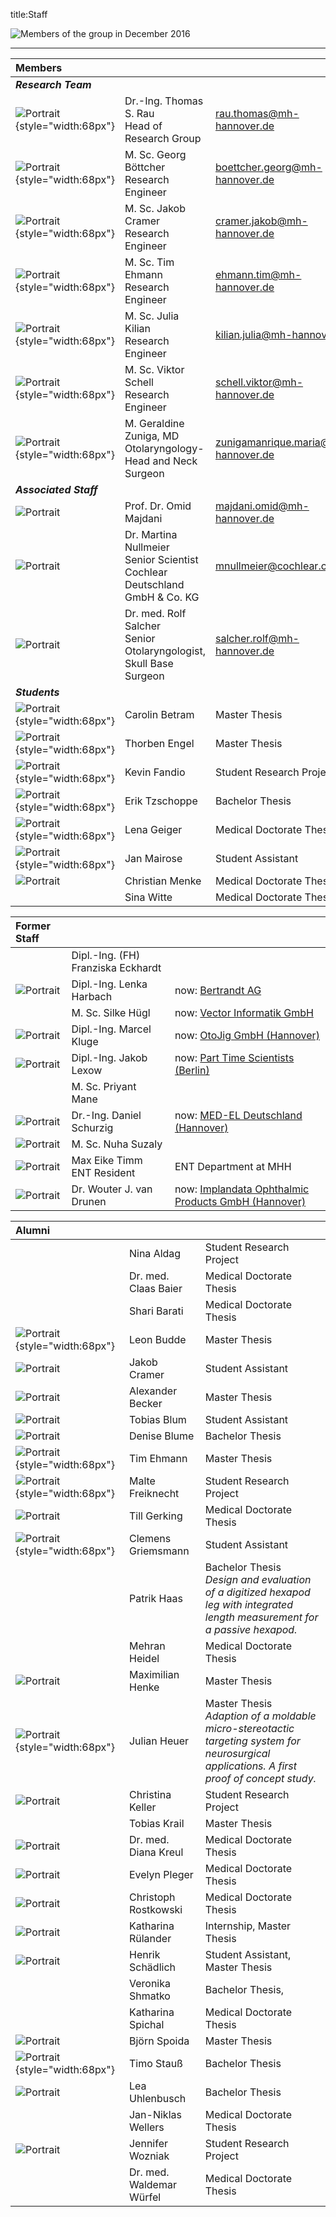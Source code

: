 title:Staff

![Members of the group in December 2016](staff/IMG_3601_Kopie.jpg "Members of the group in December 2016")

- - - 


| Members |||
|:--|:-------------------------------------------------|:--------------------------------------|
| ***Research Team***     |||
|![Portrait](staff/Portrait_ThomasR.jpg){style="width:68px"} | Dr.-Ing. Thomas S. Rau <br> Head of Research Group <br>         | rau.thomas@mh-hannover.de   |
|![Portrait](staff/Portrait_GeorgB.jpg){style="width:68px"}  | M. Sc. Georg Böttcher <br> Research Engineer <br>  | boettcher.georg@mh-hannover.de |
|![Portrait](staff/Portrait_JakobC.jpg){style="width:68px"}    | M. Sc. Jakob Cramer <br> Research Engineer <br> | cramer.jakob@mh-hannover.de |
|![Portrait](staff/Portrait_TimE.jpg){style="width:68px"} 	| M. Sc. Tim Ehmann <br> Research Engineer                 | ehmann.tim@mh-hannover.de |
|![Portrait](staff/Portrait_JuliaK.jpg){style="width:68px"}  | M. Sc. Julia Kilian <br> Research Engineer <br>            | kilian.julia@mh-hannover.de |
|![Portrait](staff/Portrait_ViktorS.jpg){style="width:68px"}   | M. Sc. Viktor Schell <br> Research Engineer <br> | schell.viktor@mh-hannover.de |
|![Portrait](staff/Portrait_GeraldineZ.jpg){style="width:68px"}  | M. Geraldine Zuniga, MD <br>	Otolaryngology-Head and Neck Surgeon 		| zunigamanrique.maria@mh-hannover.de	  |
| ***Associated Staff***  |||	
|![Portrait](staff/Omid.jpg) | Prof. Dr. Omid Majdani           | majdani.omid@mh-hannover.de        |
|![Portrait](staff/empty.jpg)  | Dr. Martina Nullmeier	<br> Senior Scientist <br> Cochlear Deutschland GmbH & Co. KG | mnullmeier@cochlear.com |
|![Portrait](staff/rolf.jpg) | Dr. med. Rolf Salcher  <br> Senior Otolaryngologist, Skull Base Surgeon     		| salcher.rolf@mh-hannover.de|
| ***Students*** |||  
|![Portrait](staff/Portrait_CarolinB.jpg){style="width:68px"} | Carolin Betram              | Master Thesis  |
|![Portrait](staff/Portrait_ThorbenE.jpg){style="width:68px"} | Thorben Engel               | Master Thesis  |
|![Portrait](staff/Portrait_KevinF.jpg){style="width:68px"}   | Kevin Fandio                | Student Research Project |
|![Portrait](staff/Portrait_ErikT.jpg){style="width:68px"}    | Erik Tzschoppe              | Bachelor Thesis |
|![Portrait](staff/lena.jpg){style="width:68px"}              | Lena Geiger								  | Medical Doctorate Thesis  | 
|![Portrait](staff/Portrait_JanM.jpg){style="width:68px"}	    | Jan Mairose								  | Student Assistant	| 
|![Portrait](staff/christianm.png)                            | Christian Menke					  	| Medical Doctorate Thesis |
|                              	                              | Sina Witte 				    			| Medical Doctorate Thesis |



| Former Staff |||
|:--|:------------------|:--------------------------------------|               				
|                               | Dipl.-Ing. (FH) Franziska Eckhardt     |  |
|![Portrait](staff/lenka.png)   | Dipl.-Ing. Lenka Harbach                | now: [Bertrandt AG](https://www.bertrandt.com/) |
|                             	| M. Sc. Silke Hügl                			  | now: [Vector Informatik GmbH](https://www.vector.com/de/de/) 	|
|![Portrait](staff/Marcel.jpg)  | Dipl.-Ing. Marcel Kluge                 | now: [OtoJig GmbH (Hannover)](http://www.otojig.com/)  |
|![Portrait](staff/Jakob.jpg)   | Dipl.-Ing. Jakob Lexow                  | now: [Part Time Scientists (Berlin)](https://ptscientists.com/)         |
|                               | M. Sc. Priyant Mane                    |  |
|![Portrait](staff/daniel.png)  | Dr.-Ing. Daniel Schurzig                | now: [MED-EL Deutschland (Hannover)](www.medel.com) |
|![Portrait](staff/nuha.jpg) 	  | M. Sc. Nuha Suzaly			   			        |     	|
|![Portrait](staff/maxt.png)    | Max Eike Timm  <br> ENT Resident        | ENT Department at MHH |
|![Portrait](staff/Wouter.jpg)  | Dr. Wouter J. van Drunen                | now: [Implandata Ophthalmic Products GmbH (Hannover)](http://www.implandata.com) |

| Alumni |||
|:--|:------------------|:--------------------------------------|     
|	                              | Nina Aldag								| Student Research Project |
|                          	    | Dr. med. Claas Baier					| Medical Doctorate Thesis |
|                              	| Shari Barati								| Medical Doctorate Thesis |
|![Portrait](staff/Portrait_LeonB.jpg){style="width:68px"}  | Leon Budde                  | Master Thesis |
|![Portrait](staff/jakobc.jpg)	| Jakob Cramer 								| Student Assistant  |
|![Portrait](staff/alexbecker.jpg)| Alexander Becker 				|  Master Thesis|
|![Portrait](staff/tobias.png) 	  | Tobias Blum 								| Student Assistant |
|![Portrait](staff/deniseb.png)   | Denise Blume 							| Bachelor Thesis    |
|![Portrait](staff/Portrait_TimE.jpg){style="width:68px"} 	| Tim Ehmann                  | Master Thesis |
|![Portrait](staff/Portrait_MalteF.jpg){style="width:68px"}	| Malte Freiknecht            | Student Research Project |
|![Portrait](staff/till.jpg) 	    | Till Gerking								| Medical Doctorate Thesis|
|![Portrait](staff/Portrait_ClemensG.jpg){style="width:68px"} 	| Clemens Griemsmann					| Student Assistant |
|                                                             | Patrik Haas                 | Bachelor Thesis <br> _Design and evaluation of a digitized hexapod leg with integrated length measurement for a passive hexapod._ |
|                              	  | Mehran Heidel 							| Medical Doctorate Thesis	|
|![Portrait](staff/max.png)		  | Maximilian Henke						| Master Thesis	|
|![Portrait](staff/Portrait_JulianH.jpg){style="width:68px"}  | Julian Heuer                | Master Thesis <br> _Adaption of a moldable micro-stereotactic targeting system for neurosurgical applications. A first proof of concept study._ |
|![Portrait](staff/christina.jpg)| Christina Keller				    		| Student Research Project |
|                             	  | Tobias Krail								| Master Thesis    |
|![Portrait](staff/Diana.jpg) 	  | Dr. med. Diana Kreul					| Medical Doctorate Thesis	|
|![Portrait](staff/evelynp.png)   | Evelyn Pleger							   	| Medical Doctorate  Thesis|
|![Portrait](staff/christoph.jpg) | Christoph Rostkowski					| Medical Doctorate  Thesis	|
|![Portrait](staff/katharina.jpg) | Katharina Rülander				| Internship, Master Thesis							 |
|![Portrait](staff/henrik.png)	  | Henrik Schädlich				 	| Student Assistant, Master Thesis   |
|                             	  | Veronika Shmatko						| Bachelor Thesis, 	|
|                             	  | Katharina Spichal							| Medical Doctorate Thesis	|
|![Portrait](staff/bjoern.jpg)	  | Björn Spoida							| Master Thesis 		|
|![Portrait](staff/Portrait_TimoS.jpg){style="width:68px"}   | Timo Stauß                  | Bachelor Thesis | 
|![Portrait](staff/lea.png)		    | Lea Uhlenbusch 							| Bachelor Thesis |
|                               	| Jan-Niklas Wellers						| Medical Doctorate Thesis |
|![Portrait](staff/jennifer.jpg)  | Jennifer Wozniak				    	| Student Research Project  |
|                             	  | Dr. med. Waldemar Würfel				| Medical Doctorate  Thesis	|


